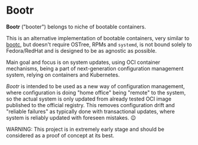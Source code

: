 # Bootr

**Bootr** ("booter") belongs to niche of bootable containers.

This is an alternative implementation of bootable containers, very
similar to [bootc](https://containers.github.io/bootc/), but doesn't
require OSTree, RPMs and `systemd`, is not bound solely to Fedora/RedHat and
is designed to be as agnostic as possible.

Main goal and focus is on system updates, using OCI container
mechanisms, being a part of next-generation configuration management
system, relying on containers and Kubernetes.

*Bootr* is intended to be used as a new way of configuration management,
where configuration is doing "home office" being "remote" to the system,
so the actual system is only updated from already tested OCI image published
to the official registry. This removes configuration drift and "reliable failures"
as typically done with transactional updates, where system is reliably updated
with foreseen mistakes. 😉

WARNING: This project is in extremely early stage and should be considered
as a proof of concept at its best.
